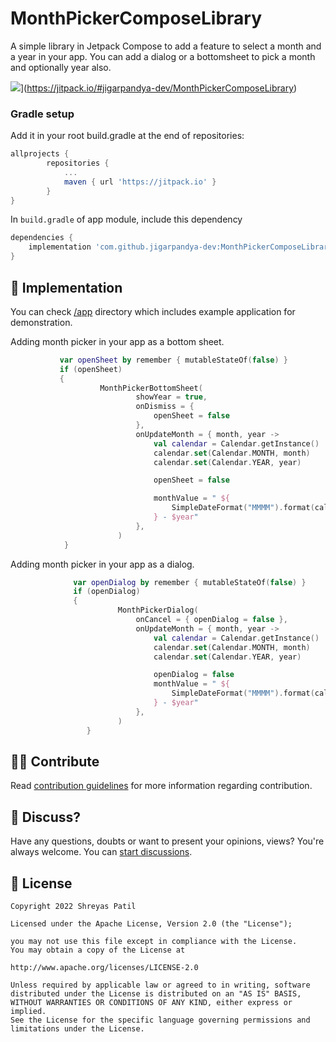 # MonthPickerComposeLibrary
A simple library in Jetpack Compose to add a feature to select a month and a year in your app. You can add a dialog or a bottomsheet to pick a month and optionally year also. 

![](https://jitpack.io/v/jigarpandya-dev/MonthPickerComposeLibrary.svg)](https://jitpack.io/#jigarpandya-dev/MonthPickerComposeLibrary)


### Gradle setup

Add it in your root build.gradle at the end of repositories:

```gradle
allprojects {
		repositories {
			...
			maven { url 'https://jitpack.io' }
		}
}
 ``` 
  
In `build.gradle` of app module, include this dependency

```gradle
dependencies {
    implementation 'com.github.jigarpandya-dev:MonthPickerComposeLibrary:1.0.1'
}
```

## 🚀 Implementation

You can check [/app](/app) directory which includes example application for demonstration.

Adding month picker in your app as a bottom sheet.

```kotlin
           var openSheet by remember { mutableStateOf(false) }
           if (openSheet) 
           {
                    MonthPickerBottomSheet(
                            showYear = true,
                            onDismiss = {
                                openSheet = false
                            },
                            onUpdateMonth = { month, year ->
                                val calendar = Calendar.getInstance()
                                calendar.set(Calendar.MONTH, month)
                                calendar.set(Calendar.YEAR, year)

                                openSheet = false

                                monthValue = " ${
                                    SimpleDateFormat("MMMM").format(calendar.time)
                                } - $year"
                            },
                        )                      
            }                                                    
```

Adding month picker in your app as a dialog.

```kotlin
              var openDialog by remember { mutableStateOf(false) }
              if (openDialog) 
              {
                        MonthPickerDialog(
                            onCancel = { openDialog = false },
                            onUpdateMonth = { month, year ->
                                val calendar = Calendar.getInstance()
                                calendar.set(Calendar.MONTH, month)
                                calendar.set(Calendar.YEAR, year)

                                openDialog = false
                                monthValue = " ${
                                    SimpleDateFormat("MMMM").format(calendar.time)
                                } - $year"
                            },
                        )
                 }
```                 

## 🙋‍♂️ Contribute

Read [contribution guidelines](CONTRIBUTING.md) for more information regarding contribution.

## 💬 Discuss?

Have any questions, doubts or want to present your opinions, views? You're always welcome. You can [start discussions](https://github.com/PatilShreyas/permission-flow-android/discussions).

## 📝 License

```
Copyright 2022 Shreyas Patil

Licensed under the Apache License, Version 2.0 (the "License");

you may not use this file except in compliance with the License.
You may obtain a copy of the License at

http://www.apache.org/licenses/LICENSE-2.0

Unless required by applicable law or agreed to in writing, software
distributed under the License is distributed on an "AS IS" BASIS,
WITHOUT WARRANTIES OR CONDITIONS OF ANY KIND, either express or implied.
See the License for the specific language governing permissions and
limitations under the License.


